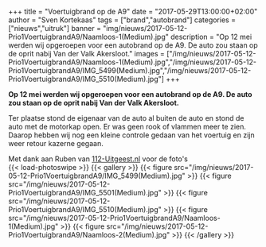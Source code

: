 +++
title = "Voertuigbrand op de A9"
date = "2017-05-29T13:00:00+02:00"
author = "Sven Kortekaas"
tags = ["brand","autobrand"]
categories = ["nieuws","uitruk"]
banner = "img/nieuws/2017-05-12-Prio1VoertuigbrandA9/Naamloos-1(Medium).jpg"
description = "Op 12 mei werden wij opgeroepen voor een autobrand op de A9. De auto zou staan op de oprit nabij Van der Valk Akersloot."
images = ["/img/nieuws/2017-05-12-Prio1VoertuigbrandA9/Naamloos-1(Medium).jpg","/img/nieuws/2017-05-12-Prio1VoertuigbrandA9/IMG_5499(Medium).jpg","/img/nieuws/2017-05-12-Prio1VoertuigbrandA9/IMG_5510(Medium).jpg"]
+++

**Op 12 mei werden wij opgeroepen voor een autobrand op de A9. De auto zou staan op de oprit nabij Van der Valk Akersloot.**  

Ter plaatse stond de eigenaar van de auto al buiten de auto en stond de auto met de motorkap open. Er was geen rook of vlammen meer te zien. Daarop hebben wij nog een kleine controle gedaan van het voertuig en zijn weer retour kazerne gegaan.  

Met dank aan Ruben van [112-Uitgeest.nl](https://www.112-uitgeest.nl) voor de foto's  
​
{{< load-photoswipe >}}
{{< gallery >}}
  {{< figure src="/img/nieuws/2017-05-12-Prio1VoertuigbrandA9/IMG_5499(Medium).jpg" >}}
  {{< figure src="/img/nieuws/2017-05-12-Prio1VoertuigbrandA9/IMG_5501(Medium).jpg" >}}
  {{< figure src="/img/nieuws/2017-05-12-Prio1VoertuigbrandA9/IMG_5510(Medium).jpg" >}}
  {{< figure src="/img/nieuws/2017-05-12-Prio1VoertuigbrandA9/Naamloos-1(Medium).jpg" >}}
  {{< figure src="/img/nieuws/2017-05-12-Prio1VoertuigbrandA9/Naamloos-2(Medium).jpg" >}}
{{< /gallery >}}
